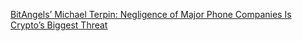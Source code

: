 [BitAngels’ Michael Terpin: Negligence of Major Phone Companies Is Crypto’s Biggest Threat](https://cointelegraph.com/news/bitangels-michael-terpin-negligence-of-major-phone-companies-is-cryptos-biggest-threat)